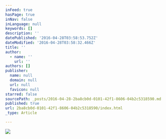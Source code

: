 ```yaml
---
inFeed: true
hasPage: true
inNav: false
inLanguage: null
keywords: []
description: ''
datePublished: '2016-04-28T03:58:53.752Z'
dateModified: '2016-04-28T03:58:32.466Z'
title: ''
author:
  - name: ''
    url: ''
authors: []
publisher:
  name: null
  domain: null
  url: null
  favicon: null
starred: false
sourcePath: _posts/2016-04-28-2ba8cb0d-0101-42f1-8606-04b2c5318590.md
published: true
url: 2ba8cb0d-0101-42f1-8606-04b2c5318590/index.html
_type: Article

---
```

![](https://the-grid-user-content.s3-us-west-2.amazonaws.com/55d3f158-e9a8-4a27-8ede-28510d059818.jpg)